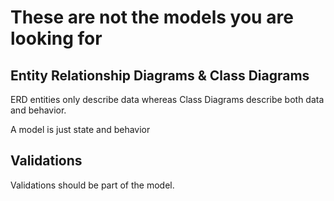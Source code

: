 # These are not the models you are looking for

## Entity Relationship Diagrams & Class Diagrams
ERD entities only describe data whereas Class Diagrams describe both data and behavior.

A model is just state and behavior

## Validations
Validations should be part of the model.

